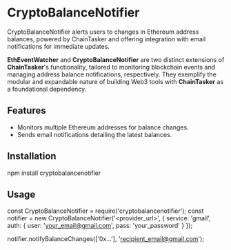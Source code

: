 # CryptoBalanceNotifier

CryptoBalanceNotifier alerts users to changes in Ethereum address balances, powered by ChainTasker and offering integration with email notifications for immediate updates.

**EthEventWatcher** and **CryptoBalanceNotifier** are two distinct extensions of **ChainTasker**'s functionality, tailored to monitoring blockchain events and managing address balance notifications, respectively. They exemplify the modular and expandable nature of building Web3 tools with **ChainTasker** as a foundational dependency.


## Features

- Monitors multiple Ethereum addresses for balance changes.
- Sends email notifications detailing the latest balances.

## Installation

npm install cryptobalancenotifier

## Usage

const CryptoBalanceNotifier = require('cryptobalancenotifier');
const notifier = new CryptoBalanceNotifier('<provider_url>', {
    service: 'gmail',
    auth: {
        user: 'your_email@gmail.com',
        pass: 'your_password'
    }
});

notifier.notifyBalanceChanges(['0x...'], 'recipient_email@gmail.com');
